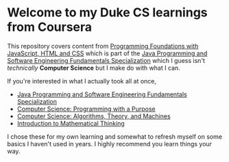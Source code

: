 # Welcome to my Duke CS learnings from Coursera

This repository covers content from [Programming Foundations with JavaScript, HTML and CSS](https://www.coursera.org/learn/duke-programming-web) which is part of the [Java Programming and Software Engineering Fundamentals Specialization](https://www.coursera.org/specializations/java-programming) which I guess isn't *technically* **Computer Science** but I make do with what I can. 

If you're interested in what I actually took all at once,

- [Java Programming and Software Engineering Fundamentals Specialization](https://www.coursera.org/specializations/java-programming)
- [Computer Science: Programming with a Purpose](https://www.coursera.org/learn/cs-programming-java)
- [Computer Science: Algorithms, Theory, and Machines](https://www.coursera.org/learn/cs-algorithms-theory-machines)
- [Introduction to Mathematical Thinking](https://www.coursera.org/learn/mathematical-thinking)

I chose these for my own learning and somewhat to refresh myself on some basics I haven't used in years. I highly recommend you learn things your way.
